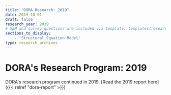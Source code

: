 ```yaml
---
title: "DORA Research: 2019"
date: 2019-10-01
draft: false
research_year: 2019
# SEM and survey questions are included via template: templates/research_archives/single.html, if specified in front matter. The data for survey questions can be found at data/survey_questions.json
sections_to_display:
    - 'Structural Equation Model'
type: research_archives
---
```


# DORA's Research Program: 2019
DORA's research program continued in 2019. [Read the 2019 report here]({{< relref "dora-report" >}})

